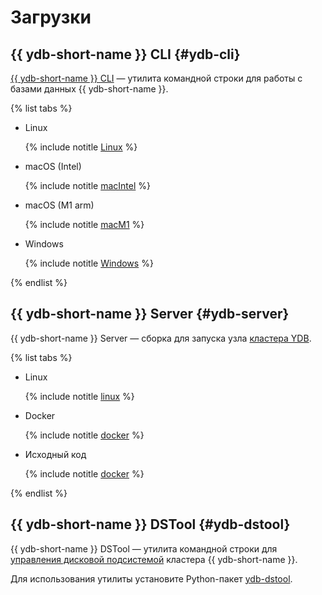 # Загрузки

## {{ ydb-short-name }} CLI {#ydb-cli}

[{{ ydb-short-name }} CLI](../reference/ydb-cli/index.md) — утилита командной строки для работы с базами данных {{ ydb-short-name }}.

{% list tabs %}

- Linux

  {% include notitle [Linux](_includes/ydb-cli/linux.md) %}

- macOS (Intel)

  {% include notitle [macIntel](_includes/ydb-cli/darwin_amd64.md) %}

- macOS (M1 arm)

  {% include notitle [macM1](_includes/ydb-cli/darwin_arm64.md) %}

- Windows

  {% include notitle [Windows](_includes/ydb-cli/windows.md) %}

{% endlist %}

## {{ ydb-short-name }} Server {#ydb-server}

{{ ydb-short-name }} Server — сборка для запуска узла [кластера YDB](../concepts/databases.md#cluster).

{% list tabs %}

- Linux

  {% include notitle [linux](_includes/server/linux.md) %}

- Docker

  {% include notitle [docker](_includes/server/docker.md) %}

- Исходный код

  {% include notitle [docker](_includes/server/source_code.md) %}

{% endlist %}

## {{ ydb-short-name }} DSTool {#ydb-dstool}

{{ ydb-short-name }} DSTool — утилита командной строки для [управления дисковой подсистемой](../maintenance/manual/index.md) кластера {{ ydb-short-name }}.

Для использования утилиты установите Python-пакет [ydb-dstool](https://pypi.org/project/ydb-dstool/).
